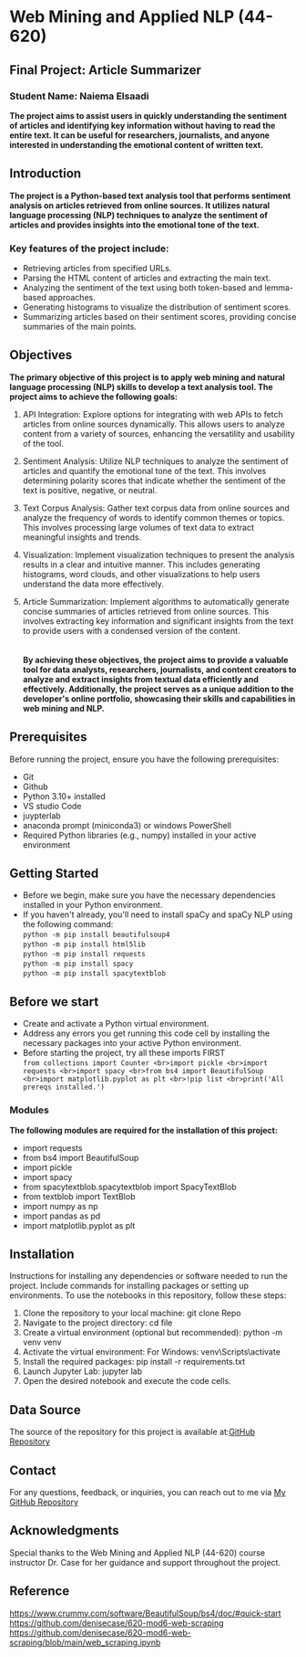 # Web Mining and Applied NLP (44-620)

## Final Project: Article Summarizer

### Student Name: Naiema Elsaadi
<b>
The project aims to assist users in quickly understanding the sentiment of articles and identifying key information without having to read the entire text. It can be useful for researchers, journalists, and anyone interested in understanding the emotional content of written text.</b>

## Introduction
<b>
The project is a Python-based text analysis tool that performs sentiment analysis on articles retrieved from online sources. It utilizes natural language processing (NLP) techniques to analyze the sentiment of articles and provides insights into the emotional tone of the text.</b>


### Key features of the project include:

* Retrieving articles from specified URLs.
* Parsing the HTML content of articles and extracting the main text.
* Analyzing the sentiment of the text using both token-based and lemma-based approaches.
* Generating histograms to visualize the distribution of sentiment scores.
* Summarizing articles based on their sentiment scores, providing concise summaries of the main points.

## Objectives
<b>The primary objective of this project is to apply web mining and natural language processing (NLP) skills to develop a text analysis tool. The project aims to achieve the following goals:</b>


1. API Integration: Explore options for integrating with web APIs to fetch articles from online sources dynamically. This allows users to analyze content from a variety of sources, enhancing the versatility and usability of the tool.

2. Sentiment Analysis: Utilize NLP techniques to analyze the sentiment of articles and quantify the emotional tone of the text. This involves determining polarity scores that indicate whether the sentiment of the text is positive, negative, or neutral.


3. Text Corpus Analysis: Gather text corpus data from online sources and analyze the frequency of words to identify common themes or topics. This involves processing large volumes of text data to extract meaningful insights and trends.

4. Visualization: Implement visualization techniques to present the analysis results in a clear and intuitive manner. This includes generating histograms, word clouds, and other visualizations to help users understand the data more effectively.

5. Article Summarization: Implement algorithms to automatically generate concise summaries of articles retrieved from online sources. This involves extracting key information and significant insights from the text to provide users with a condensed version of the content.
<br></br></br><b>
By achieving these objectives, the project aims to provide a valuable tool for data analysts, researchers, journalists, and content creators to analyze and extract insights from textual data efficiently and effectively. Additionally, the project serves as a unique addition to the developer's online portfolio, showcasing their skills and capabilities in web mining and NLP.</b>


## Prerequisites
Before running the project, ensure you have the following prerequisites:

- Git
- Github
- Python 3.10+ installed
- VS studio Code
- juypterlab
- anaconda prompt (miniconda3) or windows PowerShell
- Required Python libraries (e.g., numpy) installed in your active environment

## Getting Started

- Before we begin, make sure you have the necessary dependencies installed in your Python environment. 
- If you haven't already, you'll need to install spaCy and spaCy NLP  using the following command:
<br>`python -m pip install beautifulsoup4`
<br>`python -m pip install html5lib`
<br>`python -m pip install requests`
<br>`python -m pip install spacy`
<br>`python -m pip install spacytextblob`



## Before we start 

- Create and activate a Python virtual environment. 
- Address any errors you get running this code cell by installing the necessary packages into your active Python environment.
- Before starting the project, try all these imports FIRST
<br>`from collections import Counter
<br>import pickle
<br>import requests
<br>import spacy
<br>from bs4 import BeautifulSoup
<br>import matplotlib.pyplot as plt
<br>!pip list
<br>print('All prereqs installed.')`

### Modules
<b>The following modules are required for the installation of this project:</b>
* import requests
* from bs4 import BeautifulSoup
* import pickle
* import spacy
* from spacytextblob.spacytextblob import SpacyTextBlob
* from textblob import TextBlob
* import numpy as np
* import pandas as pd
* import matplotlib.pyplot as plt


## Installation

Instructions for installing any dependencies or software needed to run the project.
Include commands for installing packages or setting up environments.
To use the notebooks in this repository, follow these steps:

1. Clone the repository to your local machine:
git clone Repo
2. Navigate to the project directory:
cd file
3. Create a virtual environment (optional but recommended):
python -m venv venv
4. Activate the virtual environment:
 For Windows:
venv\Scripts\activate
5. Install the required packages:
pip install -r requirements.txt
6. Launch Jupyter Lab:
jupyter lab
7. Open the desired notebook and execute the code cells.


## Data Source 

The source of the repository for this project is available at:[GitHub Repository](https://github.com/wmnlp-materials/article-summarizer)


## Contact

For any questions, feedback, or inquiries, you can reach out to me via  [My GitHub Repository](https://github.com/NaiemaElsaadi/article-summarizer-Final-Project)


## Acknowledgments

Special thanks to the Web Mining and Applied NLP (44-620) course instructor Dr. Case for her guidance and support throughout the project.

## Reference
https://www.crummy.com/software/BeautifulSoup/bs4/doc/#quick-start
https://github.com/denisecase/620-mod6-web-scraping
https://github.com/denisecase/620-mod6-web-scraping/blob/main/web_scraping.ipynb








































